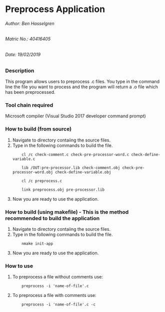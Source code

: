 <h1>Preprocess Application</h1>
<h6>Author: Ben Hasselgren</h6>
<h6>Matric No.: 40416405</h6>
<h6>Date: 19/02/2019</h6>

<h3>Description</h3>

<p>This program allows users to preprocess .c files. You type in the command line the file you want to process and the program will return a .o file which has been preprocessed.</p>

<h3>Tool chain required</h3>
<p>Microsoft compiler (Visual Studio 2017 developer command prompt)</p>

<h3>How to build (from source)</h3>
<ol>
<li>Navigate to directory contaiing the source files.</li>
<li>Type in the following commands to build the file.</li>
	<code>
	cl /c check-comment.c check-pre-processor-word.c check-define-variable.c<br>
	lib /OUT:pre-processor.lib check-comment.obj check-pre-processor-word.obj check-define-variable.obj<br>
	cl /c preprocess.c<br>
	link preprocess.obj pre-processor.lib
	</code>
<li>Now you are ready to use the application.</li>
</ol>

<h3>How to build (using makefile) - <bold>This is the method recommended to build the application</bold></h3>
<ol>
<li>Navigate to directory contaiing the source files.</li>
<li>Type in the following commands to build the file.</li>
	<code>
	nmake init-app
	</code>
<li>Now you are ready to use the application.</li>
</ol>

<h3>How to use</h3>
<ol>
<li>To preprocess a file <bold>without</bold> comments use:</li>
	<code>
	preprocess -i 'name-of-file'.c
	</code>
<li>To preprocess a file <bold>with</bold> comments use:</li>
	<code>
	preprocess -i 'name-of-file'.c -c
	</code>
</ol>
